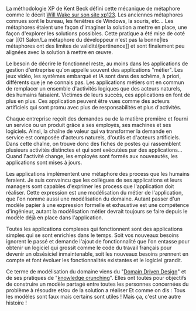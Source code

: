 
La méthodologie XP de Kent Beck défini cette mécanique de métaphore comme le décrit [Will Wake sur son site xp123](https://xp123.com/articles/the-system-metaphor/). 
Les anciennes métaphores connues sont le bureau, les fenêtres de Windows, la souris, etc...
Les métaphores étaient une façon d'imaginer la solution a mettre en place, une façon d'explorer les solutions possibles.
Cette pratique a été mise de coté car [[01 Salon/La métaphore du développeur n'est pas la bonne|les métaphores ont des limites de validité/pertinence]] et sont finalement peu alignées avec la solution à mettre en œuvre.

Le besoin de décrire le fonctionnel reste, au moins dans les applications de gestion d'entreprise qu'on appelle souvent des applications "métier".
Les jeux vidéo, les systèmes embarqué et IA sont dans des schéma, à priori, différents que je ne connais pas.
Les applications métiers ont en commun de remplacer un ensemble d'activités logiques que des acteurs naturels, des humains faisaient.
Victimes de leurs succès, ces applications en font de plus en plus.
Ces application peuvent être vues comme des acteurs artificiels qui sont promu avec plus de responsabilités et plus d'activités.

Chaque entreprise reçoit des demandes ou de la matière première et fourni un service ou un produit grâce a ses employés, ses machines et ses logiciels.
Ainsi, la chaîne de valeur qui va transformer la demande en service est composée d'acteurs naturels, d'outils et d'acteurs artificiels.
Dans cette chaîne, on trouve donc des fiches de postes qui rassemblent plusieurs activités distinctes et qui sont exécutées par des applications...
Quand l'activité change, les employés sont formés aux nouveautés, les applications sont mises à jours.

Les applications implémentent une métaphore des process que les humains feraient.
Je suis convaincu que les collègues de ses applications et leurs managers sont capables d'exprimer les process que l'application doit réaliser.
Cette expression est une modélisation du métier de l'application, que l'on nomme aussi une modélisation du domaine.
Autant passer d'un modèle papier à une expression formelle et exhaustive est une compétence d'ingénieur, autant la modélisation métier devrait toujours se faire depuis le modèle déjà en place dans l'application.

Toutes les applications complexes qui fonctionnent sont des applications simples qui se sont enrichies dans le temps. 
Soit vos nouveaux besoins ignorent le passé et demande l'ajout de fonctionnalité que l'on entasse pour obtenir un logiciel qui grossit comme le code du travail français pour devenir un obsésiciel inmaintenable, soit les nouveaux besoins prennent en compte et font évoluer les fonctionnalités existantes et le logiciel grandit.


Ce terme de modélisation du domaine viens du "[Domain Driven Design](https://github.com/ddd-crew/welcome-to-ddd)" et de ses pratiques de "[knowledge crunching](https://github.com/ddd-crew/welcome-to-ddd)". 
Elles ont toutes pour objectifs de construire un modèle partagé entre toutes les personnes concernées du problème à résoudre et/ou de la solution a réaliser 
Et comme on dis : Tous les modèles sont faux mais certains sont utiles !
Mais ça, c'est une autre histoire !

